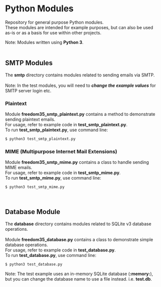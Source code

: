 # Python Modules
Repository for general purpose Python modules.<br>
These modules are intended for example purposes, but can also be used as-is or as a basis for use within other projects.

Note: Modules written using **Python 3**.
<br>
<br>

## SMTP Modules
The **smtp** directory contains modules related to sending emails via SMTP.
<br>
<br>
Note: In the test modules, you will need to ***change the example values*** for SMTP server login etc.

### Plaintext
Module **freedom35_smtp_plaintext.py** contains a method to demonstrate sending plaintext emails.
<br>
For usage, refer to example code in **test_smtp_plaintext.py**.
<br>
To run **test_smtp_plaintext.py**, use command line:<br>
```sh
$ python3 test_smtp_plaintext.py
```
### MIME (Multipurpose Internet Mail Extensions)
Module **freedom35_smtp_mime.py** contains a class to handle sending MIME emails.
<br>
For usage, refer to example code in **test_smtp_mime.py**.
<br>
To run **test_smtp_mime.py**, use command line:<br>
```sh
$ python3 test_smtp_mime.py
```
<br>
  
## Database Module
The **database** directory contains modules related to SQLite v3 database operations.
<br>
<br>
Module **freedom35_database.py** contains a class to demonstrate simple database operations.
<br>
For usage, refer to example code in **test_database.py**.
<br>
To run **test_database.py**, use command line:<br>
```sh
$ python3 test_database.py
```
Note: The test example uses an in-memory SQLite database (**:memory:**), but you can change the database name to use a file instead. i.e. **test.db**.
